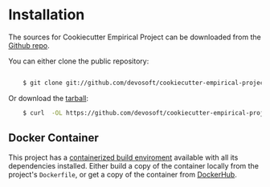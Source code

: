 # Installation

The sources for Cookiecutter Empirical Project can be downloaded from the [Github repo](https://github.com/devosoft/cookiecutter-empirical-project).

You can either clone the public repository:

```bash

    $ git clone git://github.com/devosoft/cookiecutter-empirical-project
```
Or download the [tarball](https://github.com/devosoft/cookiecutter-empirical-project/tarball/master):

```bash
    $ curl  -OL https://github.com/devosoft/cookiecutter-empirical-project/tarball/master
```

## Docker Container

This project has a [containerized build enviroment](https://docs.docker.com/engine/reference/commandline/build/) available with all its dependencies installed. Either build a copy of the container locally from the project's `Dockerfile`,
or get a copy of the container from [DockerHub](https://hub.docker.com/r/devosoft/cookiecutter-empirical-project}).
